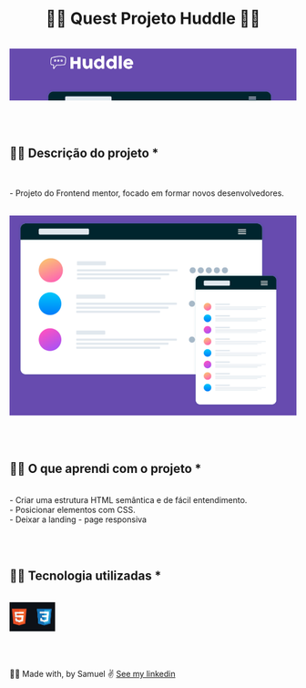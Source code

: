  <h1 align="center">🐱‍🚀 Quest Projeto Huddle 🐱‍🚀</h1>


<br>

<img src="./src/imagens/Animação.gif">

<br><br>

## 🐱‍🚀 Descrição do projeto *
<br>
<p>- Projeto do Frontend mentor, focado em formar novos desenvolvedores. </p> <br>
<img src="./src/imagens/huddle.png">

<br><br>


## 🐱‍🚀 O que aprendi com o projeto *
<br>
- Criar uma estrutura HTML semântica e de fácil entendimento. <br>
- Posicionar elementos com CSS. <br>
- Deixar a landing - page responsiva


<br><br>


## 🐱‍🚀 Tecnologia utilizadas *
<br>

<img src="./src/imagens/icontec.png">

<br><br>

🐱‍🚀 Made with, by Samuel ✌ [See my linkedin](https://www.linkedin.com/in/samuel-dutra-13551723a/)


